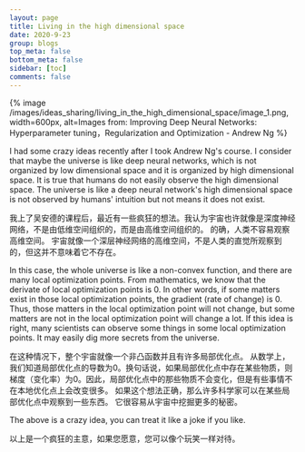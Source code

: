 ```yaml
---
layout: page
title: Living in the high dimensional space
date: 2020-9-23
group: blogs
top_meta: false
bottom_meta: false
sidebar: [toc]
comments: false
---
```


{% image /images/ideas_sharing/living_in_the_high_dimensional_space/image_1.png, width=600px, alt=Images from: Improving Deep Neural Networks: Hyperparameter tuning，Regularization and Optimization - Andrew Ng %}

<!-- more --> 

I had some crazy ideas recently after I took Andrew Ng's course. I consider that maybe the universe is like deep neural networks, which is not organized by low dimensional space and it is organized by high dimensional space. It is true that humans do not easily observe the high dimensional space. The universe is like a deep neural network's high dimensional space is not observed by humans' intuition but not means it does not exist. 

我上了吴安德的课程后，最近有一些疯狂的想法。我认为宇宙也许就像是深度神经网络，不是由低维空间组织的，而是由高维空间组织的。 的确，人类不容易观察高维空间。 宇宙就像一个深层神经网络的高维空间，不是人类的直觉所观察到的，但这并不意味着它不存在。

In this case, the whole universe is like a non-convex function, and there are many local optimization points. From mathematics, we know that the derivate of local optimization points is 0. In other words, if some matters exist in those local optimization points, the gradient (rate of change) is 0. Thus, those matters in the local optimization point will not change, but some matters are not in the local optimization point will change a lot. If this idea is right, many scientists can observe some things in some local optimization points. It may easily dig more secrets from the universe. 

在这种情况下，整个宇宙就像一个非凸函数并且有许多局部优化点。 从数学上，我们知道局部优化点的导数为0。换句话说，如果局部优化点中存在某些物质，则梯度（变化率）为0。因此，局部优化点中的那些物质不会变化，但是有些事情不在本地优化点上会改变很多。 如果这个想法正确，那么许多科学家可以在某些局部优化点中观察到一些东西。 它很容易从宇宙中挖掘更多的秘密。

The above is a crazy idea, you can treat it like a joke if you like. 

以上是一个疯狂的主意，如果您愿意，您可以像个玩笑一样对待。